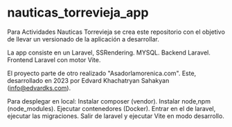 # nauticas_torrevieja_app
Para Actividades Nauticas Torrevieja se crea este repositorio con el objetivo de llevar un versionado de la aplicación a desarrollar.

La app consiste en un Laravel, SSRendering. MYSQL. Backend Laravel. Frontend Laravel con motor Vite.


El proyecto parte de otro realizado "Asadorlamorenica.com". Este, desarrollado en 2023 por Edvard Khachatryan Sahakyan (info@edvardks.com).

Para desplegar en local:
  Instalar composer (vendor).
  Instalar node,npm (node_modules).
  Ejecutar contenedores (Docker).
  Entrar en el de laravel, ejecutar las migraciones.
  Salir de laravel y ejecutar Vite en modo desarrollo.
